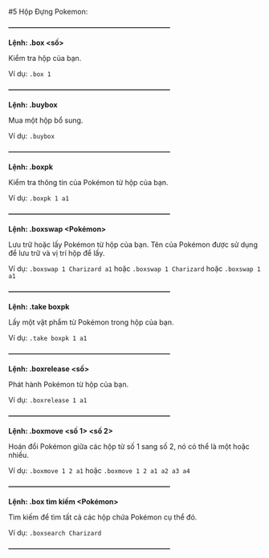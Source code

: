#5 Hộp Đựng Pokemon:

~~**———————————————————————**~~

__**Lệnh: .box <số>**__

Kiểm tra hộp của bạn.

Ví dụ: ``.box 1``

~~**———————————————————————**~~

__**Lệnh: .buybox**__

Mua một hộp bổ sung.

Ví dụ: ``.buybox``

~~**———————————————————————**~~

__**Lệnh: .boxpk <number> <boxpose>**__

Kiểm tra thông tin của Pokémon từ hộp của bạn.

Ví dụ: ``.boxpk 1 a1``

~~**———————————————————————**~~

__**Lệnh: .boxswap <number> <Pokémon> <boxpose>**__

Lưu trữ hoặc lấy Pokémon từ hộp của bạn. Tên của Pokémon được sử dụng để lưu trữ và vị trí hộp để lấy.

Ví dụ: ``.boxswap 1 Charizard a1`` hoặc ``.boxswap 1 Charizard`` hoặc ``.boxswap 1 a1``

~~**———————————————————————**~~

__**Lệnh: .take boxpk <number> <boxpose>**__

Lấy một vật phẩm từ Pokémon trong hộp của bạn.

Ví dụ: ``.take boxpk 1 a1``

~~**———————————————————————**~~

__**Lệnh: .boxrelease <số> <boxpose>**__

Phát hành Pokémon từ hộp của bạn.

Ví dụ: ``.boxrelease 1 a1``

~~**———————————————————————**~~

__**Lệnh: .boxmove <số 1> <số 2> <boxpose>**__

Hoán đổi Pokémon giữa các hộp từ số 1 sang số 2, nó có thể là một hoặc nhiều.

Ví dụ: ``.boxmove 1 2 a1`` hoặc ``.boxmove 1 2 a1 a2 a3 a4``

~~**———————————————————————**~~

__**Lệnh: .box tìm kiếm <Pokémon>**__

Tìm kiếm để tìm tất cả các hộp chứa Pokémon cụ thể đó.

Ví dụ: ``.boxsearch Charizard``

~~**———————————————————————**~~

